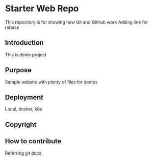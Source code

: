 # Starter Web Repo

This repository is for showing how Git and GitHub work
Adding line for rebase

## Introduction

This is demo project

## Purpose

Sample website with plenty of files for demos

## Deployment

Local, docker, k8s

## Copyright

## How to contribute

Referring git docs
